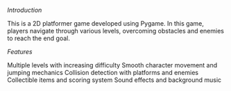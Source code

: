 *Introduction*

This is a 2D platformer game developed using Pygame. In this game, players navigate through various levels, overcoming obstacles and enemies to reach the end goal.

*Features*

Multiple levels with increasing difficulty
Smooth character movement and jumping mechanics
Collision detection with platforms and enemies
Collectible items and scoring system
Sound effects and background music
